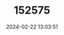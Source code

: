 ---
title: "152575"
category: "Mammillaria capensis"
draft: false
date: 2024-02-22 13:03:51
languages:
  Spanish; Castilian: ["Viejito"]
---
